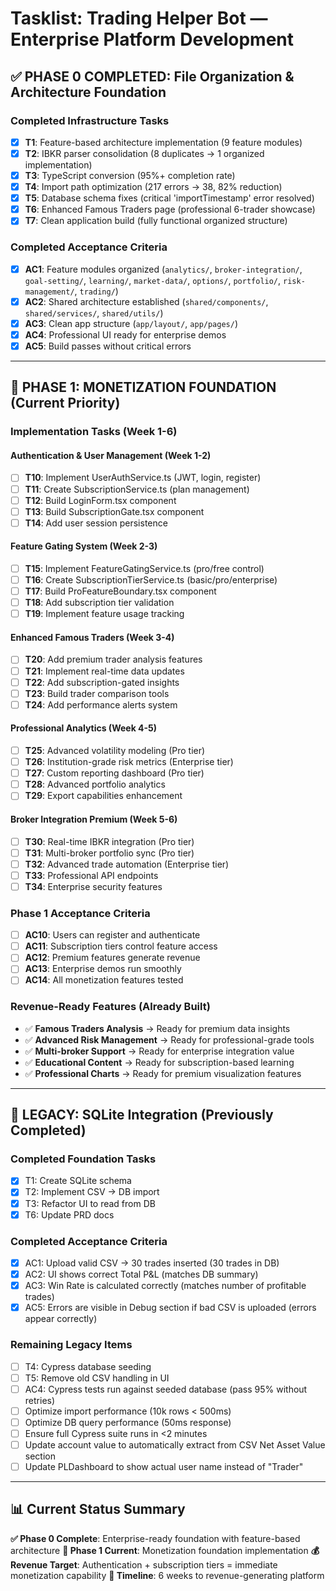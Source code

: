 # Tasklist: Trading Helper Bot — Enterprise Platform Development

## ✅ PHASE 0 COMPLETED: File Organization & Architecture Foundation

### **Completed Infrastructure Tasks**
- [x] **T1**: Feature-based architecture implementation (9 feature modules)
- [x] **T2**: IBKR parser consolidation (8 duplicates → 1 organized implementation)
- [x] **T3**: TypeScript conversion (95%+ completion rate)
- [x] **T4**: Import path optimization (217 errors → 38, 82% reduction)
- [x] **T5**: Database schema fixes (critical 'importTimestamp' error resolved)
- [x] **T6**: Enhanced Famous Traders page (professional 6-trader showcase)
- [x] **T7**: Clean application build (fully functional organized structure)

### **Completed Acceptance Criteria**
- [x] **AC1**: Feature modules organized (`analytics/`, `broker-integration/`, `goal-setting/`, `learning/`, `market-data/`, `options/`, `portfolio/`, `risk-management/`, `trading/`)
- [x] **AC2**: Shared architecture established (`shared/components/`, `shared/services/`, `shared/utils/`)
- [x] **AC3**: Clean app structure (`app/layout/`, `app/pages/`)
- [x] **AC4**: Professional UI ready for enterprise demos
- [x] **AC5**: Build passes without critical errors

---

## 🚀 PHASE 1: MONETIZATION FOUNDATION (Current Priority)

### **Implementation Tasks (Week 1-6)**

#### **Authentication & User Management (Week 1-2)**
- [ ] **T10**: Implement UserAuthService.ts (JWT, login, register)
- [ ] **T11**: Create SubscriptionService.ts (plan management)
- [ ] **T12**: Build LoginForm.tsx component
- [ ] **T13**: Build SubscriptionGate.tsx component
- [ ] **T14**: Add user session persistence

#### **Feature Gating System (Week 2-3)**
- [ ] **T15**: Implement FeatureGatingService.ts (pro/free control)
- [ ] **T16**: Create SubscriptionTierService.ts (basic/pro/enterprise)
- [ ] **T17**: Build ProFeatureBoundary.tsx component
- [ ] **T18**: Add subscription tier validation
- [ ] **T19**: Implement feature usage tracking

#### **Enhanced Famous Traders (Week 3-4)**
- [ ] **T20**: Add premium trader analysis features
- [ ] **T21**: Implement real-time data updates
- [ ] **T22**: Add subscription-gated insights
- [ ] **T23**: Build trader comparison tools
- [ ] **T24**: Add performance alerts system

#### **Professional Analytics (Week 4-5)**
- [ ] **T25**: Advanced volatility modeling (Pro tier)
- [ ] **T26**: Institution-grade risk metrics (Enterprise tier)
- [ ] **T27**: Custom reporting dashboard (Pro tier)
- [ ] **T28**: Advanced portfolio analytics
- [ ] **T29**: Export capabilities enhancement

#### **Broker Integration Premium (Week 5-6)**
- [ ] **T30**: Real-time IBKR integration (Pro tier)
- [ ] **T31**: Multi-broker portfolio sync (Pro tier)
- [ ] **T32**: Advanced trade automation (Enterprise tier)
- [ ] **T33**: Professional API endpoints
- [ ] **T34**: Enterprise security features

### **Phase 1 Acceptance Criteria**
- [ ] **AC10**: Users can register and authenticate
- [ ] **AC11**: Subscription tiers control feature access
- [ ] **AC12**: Premium features generate revenue
- [ ] **AC13**: Enterprise demos run smoothly
- [ ] **AC14**: All monetization features tested

### **Revenue-Ready Features (Already Built)**
- ✅ **Famous Traders Analysis** → Ready for premium data insights
- ✅ **Advanced Risk Management** → Ready for professional-grade tools
- ✅ **Multi-broker Support** → Ready for enterprise integration value
- ✅ **Educational Content** → Ready for subscription-based learning
- ✅ **Professional Charts** → Ready for premium visualization features

---

## 🔧 LEGACY: SQLite Integration (Previously Completed)

### **Completed Foundation Tasks**
- [x] T1: Create SQLite schema
- [x] T2: Implement CSV → DB import
- [x] T3: Refactor UI to read from DB
- [x] T6: Update PRD docs

### **Completed Acceptance Criteria**
- [x] AC1: Upload valid CSV → 30 trades inserted (30 trades in DB)
- [x] AC2: UI shows correct Total P&L (matches DB summary)
- [x] AC3: Win Rate is calculated correctly (matches number of profitable trades)
- [x] AC5: Errors are visible in Debug section if bad CSV is uploaded (errors appear correctly)

### **Remaining Legacy Items**
- [ ] T4: Cypress database seeding
- [ ] T5: Remove old CSV handling in UI
- [ ] AC4: Cypress tests run against seeded database (pass 95% without retries)
- [ ] Optimize import performance (10k rows < 500ms)
- [ ] Optimize DB query performance (50ms response)
- [ ] Ensure full Cypress suite runs in <2 minutes
- [ ] Update account value to automatically extract from CSV Net Asset Value section
- [ ] Update PLDashboard to show actual user name instead of "Trader"

---

## 📊 **Current Status Summary**

**✅ Phase 0 Complete**: Enterprise-ready foundation with feature-based architecture
**🚀 Phase 1 Current**: Monetization foundation implementation
**💰 Revenue Target**: Authentication + subscription tiers = immediate monetization capability
**🎯 Timeline**: 6 weeks to revenue-generating platform 